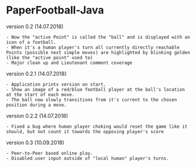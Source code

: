 # PaperFootball-Java


version 0.2 (14.07.2018)

	- Now the "active Point" is called the "ball" and is displayed with an icon of a football.
	- When it's a human player's turn all currently directly reachable Points (possible next simple moves) are highlighted by blinking golden (like the "active point" used to)
	- Major clean up and Lieutenant comment coverage
	
version 0.2.1 (14.07.2018)

	- Application prints version on start.
	- Show an image of a red/blue football player at the ball's location at the start of each move.
	- The ball now slowly transitions from it's current to the chosen position during a move.
	
version 0.2.2 (14.07.2018)

	- Fixed a bug where human player choking would reset the game like it should, but not count it towards the opposing player's score
	
version 0.3 (10.09.2018)

	- Peer-to-Peer based online play.
	- Disabled user input outside of "local human" player's turns.